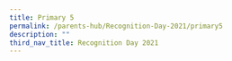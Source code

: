 ```yaml
---
title: Primary 5
permalink: /parents-hub/Recognition-Day-2021/primary5
description: ""
third_nav_title: Recognition Day 2021
---
```


